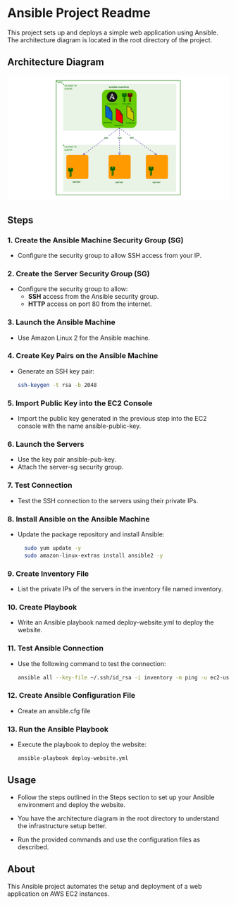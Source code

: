# Ansible Project Readme

This project sets up and deploys a simple web application using Ansible. The architecture diagram is located in the root directory of the project.

## Architecture Diagram

![Architecture Diagram](./Reference%20Architecture.jpg)

## Steps

### 1. Create the Ansible Machine Security Group (SG)

- Configure the security group to allow SSH access from your IP.

### 2. Create the Server Security Group (SG)

- Configure the security group to allow:
  - **SSH** access from the Ansible security group.
  - **HTTP** access on port 80 from the internet.

### 3. Launch the Ansible Machine

- Use Amazon Linux 2 for the Ansible machine.

### 4. Create Key Pairs on the Ansible Machine

- Generate an SSH key pair:

  ```sh
  ssh-keygen -t rsa -b 2048

### 5. Import Public Key into the EC2 Console

- Import the public key generated in the previous step into the EC2 console with the name ansible-public-key.

### 6. Launch the Servers

- Use the key pair ansible-pub-key.
- Attach the server-sg security group.

### 7. Test Connection

- Test the SSH connection to the servers using their private IPs.

### 8. Install Ansible on the Ansible Machine

- Update the package repository and install Ansible:

  ```sh
    sudo yum update -y
    sudo amazon-linux-extras install ansible2 -y

### 9. Create Inventory File

- List the private IPs of the servers in the inventory file named inventory.

### 10. Create Playbook

- Write an Ansible playbook named deploy-website.yml to deploy the website.

### 11. Test Ansible Connection

- Use the following command to test the connection:

  ```sh
  ansible all --key-file ~/.ssh/id_rsa -i inventory -m ping -u ec2-user

### 12. Create Ansible Configuration File

- Create an ansible.cfg file

### 13. Run the Ansible Playbook

- Execute the playbook to deploy the website:

  ```sh
  ansible-playbook deploy-website.yml

## Usage

- Follow the steps outlined in the Steps section to set up your Ansible environment and deploy the website.

- You have the architecture diagram in the root directory to understand the infrastructure setup better.

- Run the provided commands and use the configuration files as described.

## About

This Ansible project automates the setup and deployment of a web application on AWS EC2 instances.
